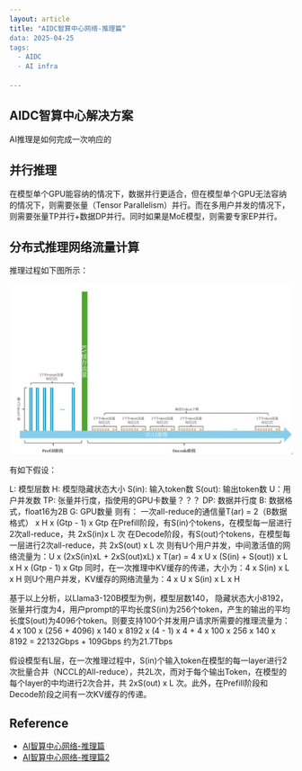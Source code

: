```yaml
---
layout: article
title: "AIDC智算中心网络-推理篇“
data: 2025-04-25
tags:
  - AIDC
  - AI infra

---
```


## AIDC智算中心解决方案

AI推理是如何完成一次响应的

## 并行推理

在模型单个GPU能容纳的情况下，数据并行更适合，但在模型单个GPU无法容纳的情况下，则需要张量（Tensor Parallelism）并行。而在多用户并发的情况下，则需要张量TP并行+数据DP并行。同时如果是MoE模型，则需要专家EP并行。

## 分布式推理网络流量计算

推理过程如下图所示：

![image](../image/AI-networking-inference/inference-stage.jpg)

有如下假设：

L: 模型层数
H: 模型隐藏状态大小
S(in): 输入token数
S(out): 输出token数
U：用户并发数
TP: 张量并行度，指使用的GPU卡数量？？？
DP: 数据并行度
B: 数据格式，float16为2B
G: GPU数量
则有：
一次all-reduce的通信量T(ar) = 2（B数据格式） x H x (Gtp - 1) x Gtp 
在Prefill阶段，有S(in)个tokens，在模型每一层进行2次all-reduce，共 2xS(in)x L 次
在Decode阶段，有S(out)个tokens，在模型每一层进行2次all-reduce，共 2xS(out) x L 次
则有U个用户并发，中间激活值的网络流量为：U x (2xS(in)xL + 2xS(out)xL) x T(ar) = 4 x U x (S(in) + S(out)) x L x H x (Gtp - 1) x Gtp
同时，在一次推理中KV缓存的传递，大小为：4 x S(in) x L x H
则U个用户并发，KV缓存的网络流量为：4 x U x S(in) x L x H

基于以上分析，以Llama3-120B模型为例，模型层数140， 隐藏状态大小8192，张量并行度为4，用户prompt的平均长度S(in)为256个token，产生的输出的平均长度S(out)为4096个token。则要支持100个并发用户请求所需要的推理流量为：
4 x 100 x (256 + 4096) x 140 x 8192 x (4 - 1) x 4 + 4 x 100 x 256 x 140 x 8192 = 22132Gbps + 109Gbps 约为21.7Tbps


假设模型有L层，在一次推理过程中，S(in)个输入token在模型的每一layer进行2次批量合并（NCCL的All-reduce），共2L次，而对于每个输出Token，在模型的每个layer的中均进行2次合并，共 2xS(out) x L 次。此外，在Prefill阶段和Decode阶段之间有一次KV缓存的传递。
## Reference

- [AI智算中心网络-推理篇](https://mp.weixin.qq.com/s/yQn56hh56FE1XDGrrKme7Q)
- [AI智算中心网络-推理篇2](https://mp.weixin.qq.com/s/ejwQCCfqBrgh4nWYsO6x2w)
